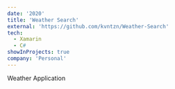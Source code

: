 ```yaml
---
date: '2020'
title: 'Weather Search'
external: 'https://github.com/kvntzn/Weather-Search'
tech:
  - Xamarin
  - C#
showInProjects: true
company: 'Personal'
---
```


Weather Application
